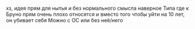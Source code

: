 хз, идея прям для нытья и без нормального смысла наверное
Типа где к Бруно прям очень плохо относятся и вместо того чтобы уйти на 10 лет, он убивает себя
Можно с ОС или без неё/него